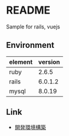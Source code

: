 # README

Sample for rails, vuejs

## Environment

| element | version |
| ------- | ------- |
| ruby    | 2.6.5   |
| rails   | 6.0.1.2 |
| mysql   | 8.0.19  |

## Link

- [開発環境構築](./docs/dev_env.md)
